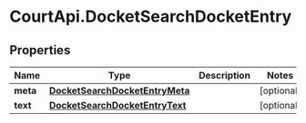 # CourtApi.DocketSearchDocketEntry

## Properties
Name | Type | Description | Notes
------------ | ------------- | ------------- | -------------
**meta** | [**DocketSearchDocketEntryMeta**](DocketSearchDocketEntryMeta.md) |  | [optional] 
**text** | [**DocketSearchDocketEntryText**](DocketSearchDocketEntryText.md) |  | [optional] 


